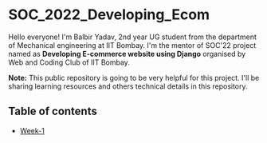 # SOC_2022_Developing_Ecom

Hello everyone! I'm Balbir Yadav, 2nd year UG student from the department of Mechanical engineering at IIT Bombay. I'm the mentor of SOC'22 project named as **Developing E-commerce website using Django** organised by Web and Coding Club of IIT Bombay. 

**Note:** This public repository is going to be very helpful for this project. I'll be sharing learning resources and others technical details in this repository. 

## Table of contents
- [Week-1](#id-section1)